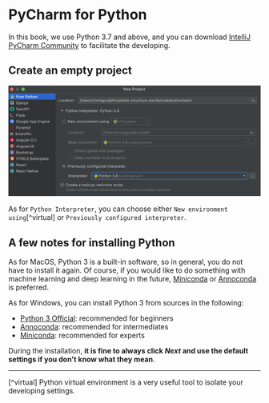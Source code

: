# PyCharm for Python
In this book, we use Python 3.7 and above, and you can download [IntelliJ PyCharm Community](https://www.jetbrains.com/zh-cn/pycharm/download/) to facilitate the developing.

## Create an empty project
<img src="img/pycharm.png">

As for `Python Interpreter`, you can choose either `New environment using`[^virtual] or `Previously configured interpreter`.

## A few notes for installing Python
As for MacOS, Python 3 is a built-in software, so in general, you do not have to install it again. Of course, if you would like to do something with machine learning and deep learning in the future, [Miniconda](https://docs.conda.io/en/latest/miniconda.html) or [Annoconda](https://www.anaconda.com/products/distribution#Downloads) is preferred.

As for Windows, you can install Python 3 from sources in the following:

- [Python 3 Official](https://www.python.org/downloads/): recommended for beginners
- [Annoconda](https://www.anaconda.com/products/distribution#Downloads): recommended for intermediates
- [Miniconda](https://docs.conda.io/en/latest/miniconda.html): recommended for experts

During the installation, **it is fine to always click *Next* and use the default settings if you don't know what they mean**.

---
[^virtual] Python virtual environment is a very useful tool to isolate your developing settings.